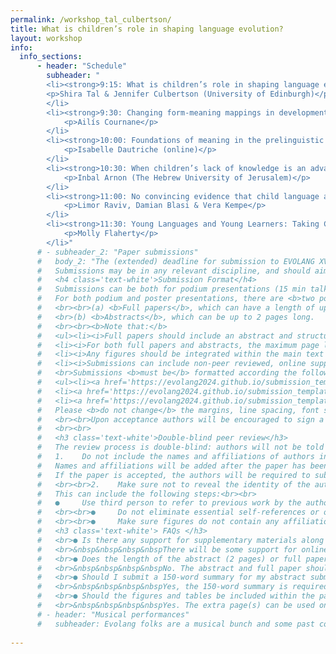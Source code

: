 ```yaml
---
permalink: /workshop_tal_culbertson/
title: What is children’s role in shaping language evolution?
layout: workshop
info:
  info_sections:
      - header: "Schedule"
        subheader: "
        <li><strong>9:15: What is children’s role in shaping language evolution? - Introduction</strong><br>
        <p>Shira Tal & Jennifer Culbertson (University of Edinburgh)</p>
        </li>
        <li><strong>9:30: Changing form-meaning mappings in development and diachrony</strong><br>
            <p>Ailís Cournane</p>
        </li>
        <li><strong>10:00: Foundations of meaning in the prelinguistic mind</strong><br>
            <p>Isabelle Dautriche (online)</p>
        </li>
        <li><strong>10:30: When children’s lack of knowledge is an advantage: Starting Big from acquisition to emergence</strong><br>
            <p>Inbal Arnon (The Hebrew University of Jerusalem)</p>
        </li>
        <li><strong>11:00: No convincing evidence that child language acquisition errors drive language change</strong><br>
            <p>Limor Raviv, Damian Blasi & Vera Kempe</p>
        </li>
        <li><strong>11:30: Young Languages and Young Learners: Taking Child Learning Seriously in Language</strong><br>
            <p>Molly Flaherty</p>
        </li>" 
      # - subheader_2: "Paper submissions"
      #   body_2: "The (extended) deadline for submission to EVOLANG XV (<A HREF='https://www.visitmadison.com/'><b>Madison, WI, USA</b></A>, May 18-21, 2024) is October 13, 2023. You can submit to EvoLang XV via <A HREF='https://openreview.net/group?id=EVOLANG.org/2024/Conference&referrer=%5BHomepage%5D(%2F)'>the <b>OpenReview</b> platform</a>. Please carefully read the guidelines set out below - and see the linked submission templates - to prepare your submission. Submissions that do not adhere to the guidelines may be rejected without review. If you have a problem with your submission, please email <a href='scientific-committee@evolang.org.'>scientific-committee@evolang.org</a>.
      #   Submissions may be in any relevant discipline, and should aim to make clear their own substantive claim relating to relevant, current scientific literature in the field of language evolution. Submissions which do not have clear relevance to the field may be rejected without review.<br><br>
      #   <h4 class='text-white'>Submission Format</h4>
      #   Submissions can be both for podium presentations (15 min talk + 5 min Q&A) and for poster presentations. Authors are limited to one first-authored podium presentation and one first-authored poster. There is no limit on the number of submissions for which you can be a non-first author. When submitting, please indicate your preferred mode of presentation (podium talk or poster). We hope to see as many of you as possible in person, but we understand that travel to the US is not possible for all presenters. We will be able to offer a limited number of virtual flash talks and podium presentations. 
      #   For both podium and poster presentations, there are <b>two possible types of submission:</b>
      #   <br><br>(a) <b>Full papers</b>, which can have a length of up to 6 pages; and
      #   <br>(b) <b>Abstracts</b>, which can be up to 2 pages long.
      #   <br><br><b>Note that:</b>
      #   <ul><li><i>Full papers should include an abstract and structured sections. Abtracts can be a single section of text (possibly including one or multiple figures).</i></li>
      #   <li><i>For both full papers and abstracts, the maximum page limit excludes additional pages with references and acknowledgements.</i></li>
      #   <li><i>Any figures should be integrated within the main text and are included towards the maximum page limit.</i></li>
      #   <li><i>Submissions can include non-peer reviewed, online supplementary information.</i></li></ul>
      #   <br>Submissions <b>must be</b> formatted according the following guidelines/style sheets:
      #   <ul><li><a href='https://evolang2024.github.io/submission_templates/evolang_XV_template.docx'><b>MS Word</b></a></li>
      #   <li><a href='https://evolang2024.github.io/submission_templates/evolang_XV_template.pdf'><b>PDF</b></a></li>
      #   <li><a href='https://evolang2024.github.io/submission_templates/evolang_XV_template_latex.zip'><b>LaTeX</b></a> (also available as <a href='https://www.overleaf.com/latex/templates/evolang-template/pbxbhmkyrktk'><b>Overleaf template</b></a>)</li></ul>
      #   Please <b>do not change</b> the margins, line spacing, font size, etc. in the provided templates. Submissions may be in the form of long papers (up to 6 pages excluding references) or abstracts (2 pages excluding references). For 2-page abstracts, use the same template as for the long papers, omitting the abstract section and using the body text for the entire submission (as such, there is no need to include the 'abstract' section in 2-page abstracts).
      #   <br><br>Upon acceptance authors will be encouraged to sign a <a href='https://creativecommons.org/licenses/by-nc-nd/4.0/'><b>CC BY-NC-ND 4.0 license/b></a>, which allows for free reuse of the work as long as the original authors are attributed, the work is not changed in any way, and prohibits comercial use. Accepted and licensed submissions will be published in online proceedings to appear before the start of the conference.<br>If you do not agree to the license agreement, your submission will not be made public as part of the conference proceedings, and only the 150-word summary will still be included in the conference program.
      #   <br><br>
      #   <h3 class='text-white'>Double-blind peer review</h3>
      #   The review process is double-blind: authors will not be told who reviews their paper and reviewers will not be told who the authors of the papers are. To ensure this process goes smoothly, initial submissions should be anonymous. Please keep in mind the following guidelines for keeping your paper anonymous:<br><br>
      #   1. 	Do not include the names and affiliations of authors in the paper
      #   Names and affiliations will be added after the paper has been reviewed and accepted. However, keep in mind that names and affiliations will take up space. We suggest that authors include anonymous placeholders for names and affiliations to avoid problems with page limits (e.g. “Author BBBBB & Author CCCCC”).
      #   If the paper is accepted, the authors will be required to submit a camera-ready version with author names, affiliations, and acknowledgements included. At the submission stage, please make sure that the work will adhere to the space limitations once these changes are made.
      #   <br><br>2. 	Make sure not to reveal the identity of the authors indirectly
      #   This can include the following steps:<br><br>
      #   ●  	Use third person to refer to previous work by the authors. e.g. instead of “As we have previously shown, language is a complex system (Jones, 2012)” use “As was previously shown, language is a complex system (Jones, 2012)”, or more simply “Language is a complex system (Jones, 2012)”.
      #   <br><br>●  	Do not eliminate essential self-references or other references but limit self-references only to papers that are relevant for those reviewing the submitted paper.
      #   <br><br>●  	Make sure figures do not contain any affiliation related identifier. <br><br><br>Given the small size of the field it may not be possible to completely prevent reviewers from guessing the identity of the authors, but please make every effort to keep submissions anonymous.<br><br><br>
      #   <h3 class='text-white'> FAQs </h3>
      #   <br>● Is there any support for supplementary materials along with my submission?
      #   <br>&nbsp&nbsp&nbsp&nbspThere will be some support for online supplementary materials. Reviewers will not evaluate the supplementary materials, however, so all information necessary to understand and evaluate the submission should be included in the main paper or abstract. Authors are encouraged to make data or code available for the final publication. All supplementary materials should be submitted within a single zip file, which should also include a readme file describing the contents. Supplementary materials should be referenced in the main text of the final submission (e.g. “see supplementary materials”).
      #   <br>● Does the length of the abstract (2 pages) or full paper (6 pages) include the references?
      #   <br>&nbsp&nbsp&nbsp&nbspNo. The abstract and full paper should be 2 and 6 pages respectively, excluding the references and acknowledgements.
      #   <br>● Should I submit a 150-word summary for my abstract submission?
      #   <br>&nbsp&nbsp&nbsp&nbspYes, the 150-word summary is required for all types of the submission.
      #   <br>● Should the figures and tables be included within the page limit for both types of submission?
      #   <br>&nbsp&nbsp&nbsp&nbspYes. The extra page(s) can be used only for references and acknowledgements (funding bodies &nbsp&nbsp&nbspetc)."
      # - header: "Musical performances"
      #   subheader: Evolang folks are a musical bunch and some past conferences have included musical numbers (<a href='http://www.replicatedtypo.com/talking-heads-at-evolangx/8727.html'><b>Luc Steels’s performance at EvoLang X was a highlight</b></a>). If you would like to pitch an idea for a musical event or to volunteer yourself as a performer, please get in touch with Gary Lupyan (<a href='mailto:lupyan@wisc.edu'>lupyan@wisc.edu</a>).
                    
---
```

